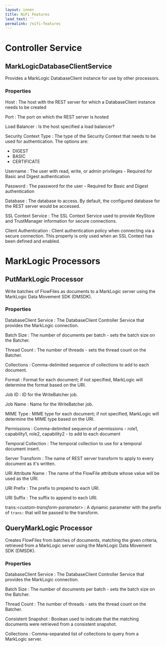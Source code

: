 ```yaml
---
layout: inner
title: NiFi Features
lead_text: ''
permalink: /nifi-features
---
```

# Controller Service

## MarkLogicDatabaseClientService

Provides a MarkLogic DatabaseClient instance for use by other processors.

### Properties
Host
 : The host with the REST server for which a DatabaseClient instance needs to be created

Port
 : The port on which the REST server is hosted

Load Balancer
 : Is the host specified a load balancer?

Security Context Type
 : The type of the Security Context that needs to be used for authentication. The options are:
 * DIGEST
 * BASIC
 * CERTIFICATE

Username
 : The user with read, write, or admin privileges - Required for Basic and Digest authentication

Password
 : The password for the user - Required for Basic and Digest authentication

Database
 : The database to access. By default, the configured database for the REST server would be accessed.

SSL Context Service
 : The SSL Context Service used to provide KeyStore and TrustManager information for secure connections.

Client Authentication
 : Client authentication policy when connecting via a secure connection. This property is only used when an SSL Context has been defined and enabled.

# MarkLogic Processors

## PutMarkLogic Processor

Write batches of FlowFiles as documents to a MarkLogic server using the MarkLogic Data Movement SDK (DMSDK).

### Properties

DatabaseClient Service
 : The DatabaseClient Controller Service that provides the MarkLogic connection.

Batch Size
 : The number of documents per batch - sets the batch size on the Batcher.

Thread Count
 : The number of threads - sets the thread count on the Batcher.

Collections
 : Comma-delimited sequence of collections to add to each document.

Format
 : Format for each document; if not specified, MarkLogic will determine the format based on the URI.

Job ID
 : ID for the WriteBatcher job.

Job Name
 : Name for the WriteBatcher job.

MIME Type
 : MIME type for each document; if not specified, MarkLogic will determine the MIME type based on the URI.

Permissions
 : Comma-delimited sequence of permissions - role1, capability1, role2, capability2 - to add to each document

Temporal Collection
 : The temporal collection to use for a temporal document insert.

Server Transform
 : The name of REST server transform to apply to every document as it's written.

URI Attribute Name
 : The name of the FlowFile attribute whose value will be used as the URI.

URI Prefix
 : The prefix to prepend to each URI.

URI Suffix
 : The suffix to append to each URI.

trans:*\<custom-transform-parameter\>*
 : A dynamic parameter with the prefix of `trans:` that will be passed to the transform.

## QueryMarkLogic Processor

Creates FlowFiles from batches of documents, matching the given criteria, retrieved from a MarkLogic server using the MarkLogic Data Movement SDK (DMSDK).

### Properties

DatabaseClient Service
 : The DatabaseClient Controller Service that provides the MarkLogic connection.

Batch Size
 : The number of documents per batch - sets the batch size on the Batcher.

Thread Count
 : The number of threads - sets the thread count on the Batcher.

Consistent Snapshot
 : Boolean used to indicate that the matching documents were retrieved from a consistent snapshot.

Collections
 : Comma-separated list of collections to query from a MarkLogic server.


